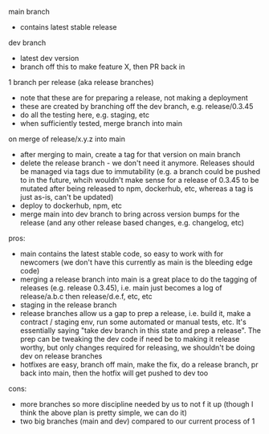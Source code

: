 main branch

-   contains latest stable release

dev branch

-   latest dev version
-   branch off this to make feature X, then PR back in

1 branch per release (aka release branches)

-   note that these are for preparing a release, not making a deployment
-   these are created by branching off the dev branch, e.g. release/0.3.45
-   do all the testing here, e.g. staging, etc
-   when sufficiently tested, merge branch into main

on merge of release/x.y.z into main

-   after merging to main, create a tag for that version on main branch
-   delete the release branch - we don't need it anymore. Releases should be managed via tags due to immutability (e.g. a branch could be pushed to in the future, whcih wouldn't make sense for a release of 0.3.45 to be mutated after being released to npm, dockerhub, etc, whereas a tag is just as-is, can't be updated)
-   deploy to dockerhub, npm, etc
-   merge main into dev branch to bring across version bumps for the release (and any other release based changes, e.g. changelog, etc)

pros:

-   main contains the latest stable code, so easy to work with for newcomers (we don't have this currently as main is the bleeding edge code)
-   merging a release branch into main is a great place to do the tagging of releases (e.g. release 0.3.45), i.e. main just becomes a log of release/a.b.c then release/d.e.f, etc, etc
-   staging in the release branch
-   release branches allow us a gap to prep a release, i.e. build it, make a contract / staging env, run some automated or manual tests, etc. It's essentially saying "take dev branch in this state and prep a release". The prep can be tweaking the dev code if need be to making it release worthy, but only changes required for releasing, we shouldn't be doing dev on release branches
-   hotfixes are easy, branch off main, make the fix, do a release branch, pr back into main, then the hotfix will get pushed to dev too

cons:

-   more branches so more discipline needed by us to not f it up (though I think the above plan is pretty simple, we can do it)
-   two big branches (main and dev) compared to our current process of 1
